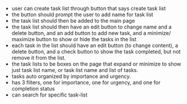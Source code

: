 - user can create task list through button that says create task list
- the button should prompt the user to add name for task list
- the task list should then be added to the main page
- the task list should then have an edit button to change name and a delete button, and an add button to add new task, and a minimize/ maximize button to show or hide the tasks in the list
- each task in the list should have an edit button (to change content), a delete button, and a check button to show the task completed, but not remove it from the list.
- the task lists to be boxes on the page that expand or minimize to show just task list name, or task list name and list of tasks.
- tasks auto organized by importance and urgency.
- has 3 filters, one for importance, one for urgency, and one for completion status
- can search for specific task-list